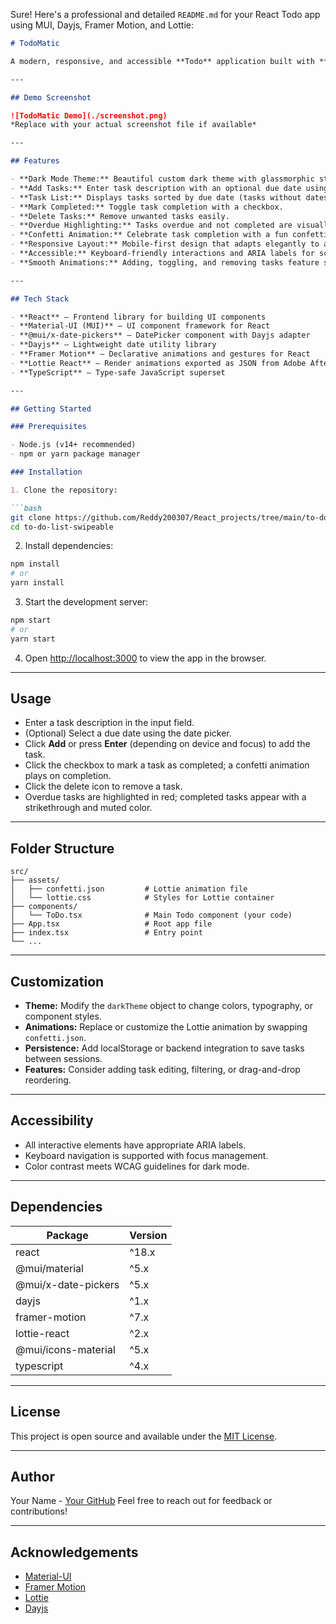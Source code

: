 Sure! Here's a professional and detailed `README.md` for your React Todo app using MUI, Dayjs, Framer Motion, and Lottie:

````markdown
# TodoMatic

A modern, responsive, and accessible **Todo** application built with **React**, **Material-UI (MUI)**, **Dayjs**, **Framer Motion**, and **Lottie** animations.

---

## Demo Screenshot

![TodoMatic Demo](./screenshot.png)  
*Replace with your actual screenshot file if available*

---

## Features

- **Dark Mode Theme:** Beautiful custom dark theme with glassmorphic styling and smooth transitions.
- **Add Tasks:** Enter task description with an optional due date using a date picker.
- **Task List:** Displays tasks sorted by due date (tasks without dates appear last).
- **Mark Completed:** Toggle task completion with a checkbox.
- **Delete Tasks:** Remove unwanted tasks easily.
- **Overdue Highlighting:** Tasks overdue and not completed are visually highlighted.
- **Confetti Animation:** Celebrate task completion with a fun confetti animation using Lottie.
- **Responsive Layout:** Mobile-first design that adapts elegantly to all screen sizes.
- **Accessible:** Keyboard-friendly interactions and ARIA labels for screen readers.
- **Smooth Animations:** Adding, toggling, and removing tasks feature subtle animations powered by Framer Motion.

---

## Tech Stack

- **React** — Frontend library for building UI components
- **Material-UI (MUI)** — UI component framework for React
- **@mui/x-date-pickers** — DatePicker component with Dayjs adapter
- **Dayjs** — Lightweight date utility library
- **Framer Motion** — Declarative animations and gestures for React
- **Lottie React** — Render animations exported as JSON from Adobe After Effects (via Lottie)
- **TypeScript** — Type-safe JavaScript superset

---

## Getting Started

### Prerequisites

- Node.js (v14+ recommended)
- npm or yarn package manager

### Installation

1. Clone the repository:

```bash
git clone https://github.com/Reddy200307/React_projects/tree/main/to-do-list-swipeable
cd to-do-list-swipeable
````

2. Install dependencies:

```bash
npm install
# or
yarn install
```

3. Start the development server:

```bash
npm start
# or
yarn start
```

4. Open [http://localhost:3000](http://localhost:3000) to view the app in the browser.

---

## Usage

* Enter a task description in the input field.
* (Optional) Select a due date using the date picker.
* Click **Add** or press **Enter** (depending on device and focus) to add the task.
* Click the checkbox to mark a task as completed; a confetti animation plays on completion.
* Click the delete icon to remove a task.
* Overdue tasks are highlighted in red; completed tasks appear with a strikethrough and muted color.

---

## Folder Structure

```
src/
├── assets/
│   ├── confetti.json         # Lottie animation file
│   └── lottie.css            # Styles for Lottie container
├── components/
│   └── ToDo.tsx              # Main Todo component (your code)
├── App.tsx                   # Root app file
├── index.tsx                 # Entry point
└── ...
```

---

## Customization

* **Theme:** Modify the `darkTheme` object to change colors, typography, or component styles.
* **Animations:** Replace or customize the Lottie animation by swapping `confetti.json`.
* **Persistence:** Add localStorage or backend integration to save tasks between sessions.
* **Features:** Consider adding task editing, filtering, or drag-and-drop reordering.

---

## Accessibility

* All interactive elements have appropriate ARIA labels.
* Keyboard navigation is supported with focus management.
* Color contrast meets WCAG guidelines for dark mode.

---

## Dependencies

| Package             | Version |
| ------------------- | ------- |
| react               | ^18.x   |
| @mui/material       | ^5.x    |
| @mui/x-date-pickers | ^5.x    |
| dayjs               | ^1.x    |
| framer-motion       | ^7.x    |
| lottie-react        | ^2.x    |
| @mui/icons-material | ^5.x    |
| typescript          | ^4.x    |

---

## License

This project is open source and available under the [MIT License](LICENSE).

---

## Author

Your Name - [Your GitHub](https://github.com/Reddy200307/)
Feel free to reach out for feedback or contributions!

---

## Acknowledgements

* [Material-UI](https://mui.com/)
* [Framer Motion](https://www.framer.com/motion/)
* [Lottie](https://airbnb.io/lottie/)
* [Dayjs](https://day.js.org/)

```


